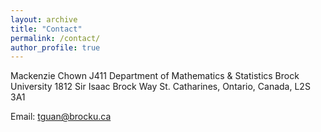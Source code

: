 ```yaml
---
layout: archive
title: "Contact"
permalink: /contact/
author_profile: true
---
```


Mackenzie Chown J411
Department of Mathematics & Statistics
Brock University
1812 Sir Isaac Brock Way
St. Catharines, Ontario, Canada, L2S 3A1

Email: tguan@brocku.ca
